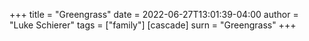 +++
title = "Greengrass"
date = 2022-06-27T13:01:39-04:00
author = "Luke Schierer"
tags = ["family"]
[cascade]
  surn = "Greengrass"
+++

